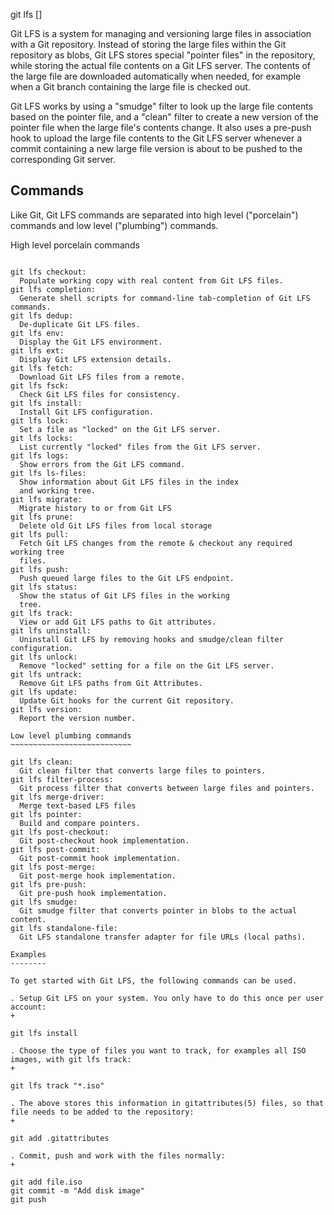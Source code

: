 git lfs <command> [<args>]

Git LFS is a system for managing and versioning large files in
association with a Git repository. Instead of storing the large files
within the Git repository as blobs, Git LFS stores special "pointer
files" in the repository, while storing the actual file contents on a
Git LFS server. The contents of the large file are downloaded
automatically when needed, for example when a Git branch containing the
large file is checked out.

Git LFS works by using a "smudge" filter to look up the large file
contents based on the pointer file, and a "clean" filter to create a new
version of the pointer file when the large file's contents change. It
also uses a pre-push hook to upload the large file contents to the Git
LFS server whenever a commit containing a new large file version is
about to be pushed to the corresponding Git server.

Commands
--------

Like Git, Git LFS commands are separated into high level ("porcelain")
commands and low level ("plumbing") commands.

High level porcelain commands
~~~~~~~~~~~~~~~~~~~~~~~~~~~~~

git lfs checkout:
  Populate working copy with real content from Git LFS files.
git lfs completion:
  Generate shell scripts for command-line tab-completion of Git LFS commands.
git lfs dedup:
  De-duplicate Git LFS files.
git lfs env:
  Display the Git LFS environment.
git lfs ext:
  Display Git LFS extension details.
git lfs fetch:
  Download Git LFS files from a remote.
git lfs fsck:
  Check Git LFS files for consistency.
git lfs install:
  Install Git LFS configuration.
git lfs lock:
  Set a file as "locked" on the Git LFS server.
git lfs locks:
  List currently "locked" files from the Git LFS server.
git lfs logs:
  Show errors from the Git LFS command.
git lfs ls-files:
  Show information about Git LFS files in the index
  and working tree.
git lfs migrate:
  Migrate history to or from Git LFS
git lfs prune:
  Delete old Git LFS files from local storage
git lfs pull:
  Fetch Git LFS changes from the remote & checkout any required working tree
  files.
git lfs push:
  Push queued large files to the Git LFS endpoint.
git lfs status:
  Show the status of Git LFS files in the working
  tree.
git lfs track:
  View or add Git LFS paths to Git attributes.
git lfs uninstall:
  Uninstall Git LFS by removing hooks and smudge/clean filter configuration.
git lfs unlock:
  Remove "locked" setting for a file on the Git LFS server.
git lfs untrack:
  Remove Git LFS paths from Git Attributes.
git lfs update:
  Update Git hooks for the current Git repository.
git lfs version:
  Report the version number.

Low level plumbing commands
~~~~~~~~~~~~~~~~~~~~~~~~~~~

git lfs clean:
  Git clean filter that converts large files to pointers.
git lfs filter-process:
  Git process filter that converts between large files and pointers.
git lfs merge-driver:
  Merge text-based LFS files
git lfs pointer:
  Build and compare pointers.
git lfs post-checkout:
  Git post-checkout hook implementation.
git lfs post-commit:
  Git post-commit hook implementation.
git lfs post-merge:
  Git post-merge hook implementation.
git lfs pre-push:
  Git pre-push hook implementation.
git lfs smudge:
  Git smudge filter that converts pointer in blobs to the actual content.
git lfs standalone-file:
  Git LFS standalone transfer adapter for file URLs (local paths).

Examples
--------

To get started with Git LFS, the following commands can be used.

. Setup Git LFS on your system. You only have to do this once per user
account:
+

git lfs install

. Choose the type of files you want to track, for examples all ISO
images, with git lfs track:
+

git lfs track "*.iso"

. The above stores this information in gitattributes(5) files, so that
file needs to be added to the repository:
+

git add .gitattributes

. Commit, push and work with the files normally:
+

git add file.iso
git commit -m "Add disk image"
git push
